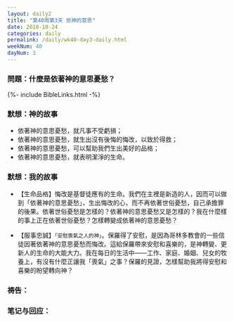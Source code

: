 ```yaml
---
layout: daily2
title: "第40周第3天 依神的意思"
date: 2018-10-24
categories: daily
permalink: /daily/wk40-day3-daily.html
weekNum: 40
dayNum: 3
---
```


### 問題：什麼是依著神的意思憂愁？

{%- include BibleLinks.html -%}

### 默想：神的故事 
+ 依著神的意思憂愁，就凡事不受虧損；
+ 依著神的意思憂愁，就生出沒有後悔的悔改，以致於得救；
+ 依著神的意思憂愁，可以幫助我們生出美好的品格；
+ 依著神的意思憂愁，就表明潔淨的生命。

### 默想：我的故事
+ 【生命品格】悔改是基督徒應有的生命。我們在主裡是新造的人，因而可以做到「依著神的意思憂愁」，生出悔改的心，而不再依著世俗憂愁，自己承擔罪的後果。依著世俗憂愁是怎樣的？依著神的意思憂愁又是怎樣的？我在什麼樣的事上正在依著世俗憂愁？怎樣轉變成依著神的意思憂愁？

+ 【服事忠誠】`「安慰喪氣之人的神」`。保羅得了安慰，是因為哥林多教會的一些信徒因著依著神的意思憂愁而悔改。這給保羅帶來安慰和喜樂的，是神轉變、更新人的生命的大能大力。我在每日的生活中——工作、家庭、婚姻、兒女的牧養上，有沒有什麼正讓我「喪氣」之事？保羅的見證，怎樣幫助我將得安慰和喜樂的盼望轉向神？

### 祷告：

### 笔记与回应：

